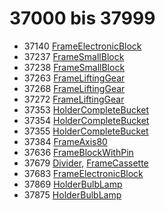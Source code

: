 # 37000 bis 37999
- 37140 [FrameElectronicBlock](Elements/FrameElectronicBlock.md)
- 37237 [FrameSmallBlock](Elements/FrameSmallBlock.md)
- 37238 [FrameSmallBlock](Elements/FrameSmallBlock.md)
- 37263 [FrameLiftingGear](Elements/FrameLiftingGear.md)
- 37268 [FrameLiftingGear](Elements/FrameLiftingGear.md)
- 37272 [FrameLiftingGear](Elements/FrameLiftingGear.md)
- 37353 [HolderCompleteBucket](Elements/HolderCompleteBucket.md)
- 37354 [HolderCompleteBucket](Elements/HolderCompleteBucket.md)
- 37355 [HolderCompleteBucket](Elements/HolderCompleteBucket.md)
- 37384 [FrameAxis80](Elements/FrameAxis80.md)
- 37636 [FrameBlockWithPin](Elements/FrameBlockWithPin.md)
- 37679 [Divider](ModelBase/Divider.md), [FrameCassette](Elements/FrameCassette.md)
- 37683 [FrameElectronicBlock](Elements/FrameElectronicBlock.md)
- 37869 [HolderBulbLamp](Elements/HolderBulbLamp.md)
- 37875 [HolderBulbLamp](Elements/HolderBulbLamp.md)